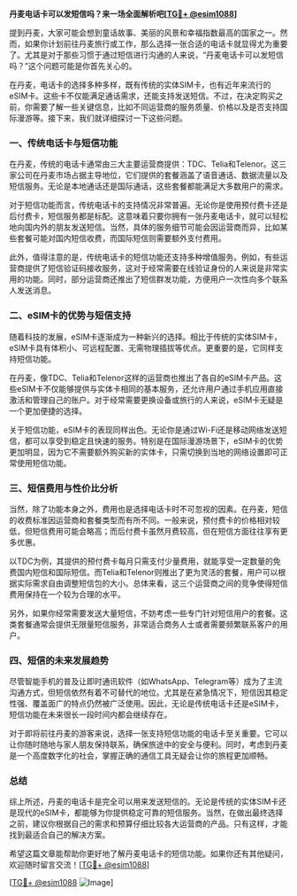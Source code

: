 **丹麦电话卡可以发短信吗？来一场全面解析吧[[TG💪+ @esim1088](https://t.me/s/esim1088)]**

提到丹麦，大家可能会想到童话故事、美丽的风景和幸福指数最高的国家之一。然而，如果你计划前往丹麦旅行或工作，那么选择一张合适的电话卡就显得尤为重要了。尤其是对于那些习惯于通过短信进行沟通的人来说，“丹麦电话卡可以发短信吗？”这个问题可能是你首先关心的。

在丹麦，电话卡的选择多种多样，既有传统的实体SIM卡，也有近年来流行的eSIM卡。这些卡不仅能满足通话需求，还能支持发送短信。不过，在决定购买之前，你需要了解一些关键信息，比如不同运营商的服务质量、价格以及是否支持国际漫游等。接下来，我们就详细探讨一下这些问题。

### 一、传统电话卡与短信功能

在丹麦，传统的电话卡通常由三大主要运营商提供：TDC、Telia和Telenor。这三家公司在丹麦市场占据主导地位，它们提供的套餐涵盖了语音通话、数据流量以及短信服务。无论是本地通话还是国际通话，这些套餐都能满足大多数用户的需求。

对于短信功能而言，传统电话卡的支持情况非常普遍。无论你是使用预付费卡还是后付费卡，短信服务都是标配。这意味着只要你拥有一张丹麦电话卡，就可以轻松地向国内外的朋友发送短信。当然，具体的服务细节可能会因运营商而异，比如某些套餐可能对国内短信收费，而国际短信则需要额外支付费用。

此外，值得注意的是，传统电话卡的短信功能还支持多种增值服务。例如，有些运营商提供了短信验证码接收服务，这对于经常需要在线验证身份的人来说是非常实用的功能。同时，部分运营商还推出了短信群发功能，方便用户一次性向多个联系人发送消息。

### 二、eSIM卡的优势与短信支持

随着科技的发展，eSIM卡逐渐成为一种新兴的选择。相比于传统的实体SIM卡，eSIM卡具有体积小、可远程配置、无需物理插拔等优点。更重要的是，它同样支持短信功能。

在丹麦，像TDC、Telia和Telenor这样的运营商也推出了各自的eSIM卡产品。这些eSIM卡不仅能够提供与实体卡相同的基本服务，还允许用户通过手机应用直接激活和管理自己的账户。对于经常需要更换设备或旅行的人来说，eSIM卡无疑是一个更加便捷的选择。

关于短信功能，eSIM卡的表现同样出色。无论你是通过Wi-Fi还是移动网络发送短信，都可以享受到稳定且快速的服务。特别是在国际漫游场景下，eSIM卡的优势更加明显，因为它不需要额外购买新的实体卡，只需切换到当地的网络设置即可正常使用短信功能。

### 三、短信费用与性价比分析

当然，除了功能本身之外，费用也是选择电话卡时不可忽视的因素。在丹麦，短信的收费标准因运营商和套餐类型而有所不同。一般来说，预付费卡的价格相对较低，但短信费用可能会略高；而后付费卡虽然月费较高，但在短信方面往往享有更多优惠。

以TDC为例，其提供的预付费卡每月只需支付少量费用，就能享受一定数量的免费国内短信和国际短信。而Telia和Telenor则推出了更为灵活的套餐，用户可以根据实际需求自由调整短信包的大小。总体来看，这三个运营商之间的竞争使得短信费用保持在一个较为合理的水平。

另外，如果你经常需要发送大量短信，不妨考虑一些专门针对短信用户的套餐。这类套餐通常会提供无限量短信服务，非常适合商务人士或者需要频繁联系客户的用户。

### 四、短信的未来发展趋势

尽管智能手机的普及让即时通讯软件（如WhatsApp、Telegram等）成为了主流沟通方式，但短信依然有着不可替代的地位。尤其是在紧急情况下，短信因其稳定性强、覆盖面广的特点仍然被广泛使用。因此，无论是传统电话卡还是eSIM卡，短信功能在未来很长一段时间内都会继续存在。

对于即将前往丹麦的游客来说，选择一张支持短信功能的电话卡至关重要。它可以让你随时随地与家人朋友保持联系，确保旅途中的安全与便利。同时，考虑到丹麦是一个高度数字化的社会，掌握正确的通信工具无疑会让你的旅程更加顺畅。

### 总结

综上所述，丹麦的电话卡是完全可以用来发送短信的。无论是传统的实体SIM卡还是现代的eSIM卡，都能够为你提供稳定可靠的短信服务。当然，在做出最终选择之前，建议你根据自己的需求和预算仔细比较各大运营商的产品。只有这样，才能找到最适合自己的解决方案。

希望这篇文章能帮助你更好地了解丹麦电话卡的短信功能。如果你还有其他疑问，欢迎随时留言交流！[[TG💪+ @esim1088](https://t.me/s/esim1088)]

[[TG💪+ @esim1088](https://t.me/s/esim1088) ![Image](https://i.postimg.cc/4NQfJmqS/Snipaste-2025-05-13-00-14-12.png)]